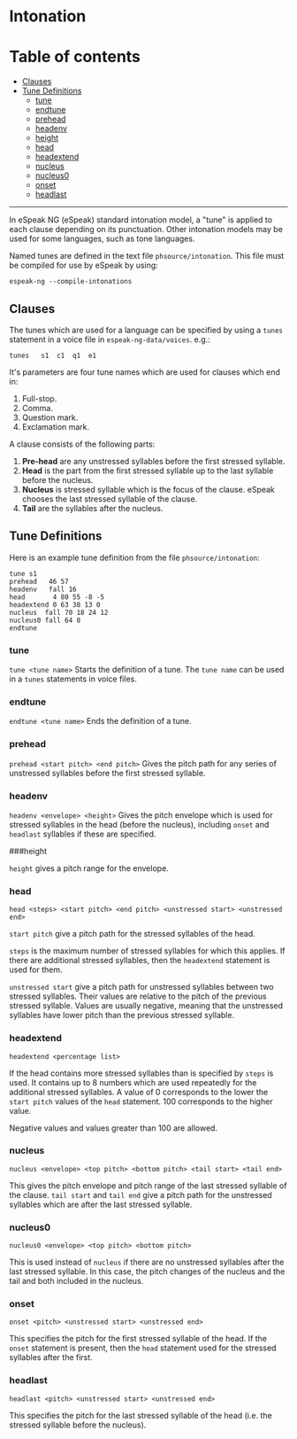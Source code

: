 # Intonation

# Table of contents

- [Clauses](#clauses)
- [Tune Definitions](#tune-definitions)
  - [tune](#tune)
  - [endtune](#endtune)
  - [prehead](#prehead)
  - [headenv](#headenv)
  - [height](#height)
  - [head](#head)
  - [headextend](#headextend)
  - [nucleus](#nucleus)
  - [nucleus0](#nucleus0)
  - [onset](#onset)
  - [headlast](#headlast)

----------

In eSpeak NG (eSpeak) standard intonation model, a "tune" is applied to each
clause depending on its punctuation. Other intonation models may be used
for some languages, such as tone languages.

Named tunes are defined in the text file `phsource/intonation`. This file
must be compiled for use by eSpeak by using:

	espeak-ng --compile-intonations

## Clauses

The tunes which are used for a language can be specified by using a
`tunes` statement in a voice file in `espeak-ng-data/voices`. e.g.:

	tunes   s1  c1  q1  e1

It's parameters are four tune names which are used for clauses which end
in:

1. Full-stop.
2. Comma.
3. Question mark.
4. Exclamation mark.


A clause consists of the following parts:

1. __Pre-head__ are any unstressed syllables before the first stressed syllable.
1. __Head__ is the part from the first stressed syllable up to the last syllable before the nucleus.
1. __Nucleus__ is stressed syllable which is the focus of the clause. eSpeak chooses the last stressed syllable of the clause.
1. __Tail__ are the syllables after the nucleus.

## Tune Definitions

Here is an example tune definition from the file `phsource/intonation`:

	tune s1
	prehead   46 57
	headenv   fall 16
	head       4 80 55 -8 -5
	headextend 0 63 38 13 0
	nucleus  fall 70 18 24 12
	nucleus0 fall 64 8
	endtune

### tune

`tune <tune name>` Starts the definition of a tune. The `tune name` can be used in a `tunes` statements in voice files.

### endtune

`endtune <tune name>` Ends the definition of a tune.

### prehead

`prehead <start pitch> <end pitch>` Gives the pitch path for any series of unstressed
syllables before the first stressed syllable.

### headenv

`headenv <envelope> <height>` Gives the pitch envelope which is used for stressed syllables in the head (before the nucleus), including `onset` and `headlast` syllables if these are specified.

###height

`height` gives a pitch range for the envelope.

### head

	head <steps> <start pitch> <end pitch> <unstressed start> <unstressed end>

`start pitch` give a pitch path for the stressed syllables of the head.

`steps` is the maximum number of stressed syllables for which this applies. If
there are additional stressed syllables, then the `headextend` statement is used
for them.

`unstressed start` give a pitch path for unstressed syllables between two stressed
syllables. Their values are relative to the pitch of the previous stressed syllable.
Values are usually negative, meaning that the  unstressed syllables have lower pitch
than the previous stressed syllable.

### headextend

	headextend <percentage list>

If the head contains more stressed syllables than is specified by `steps` is used.
It contains up to 8 numbers which are used repeatedly for the additional stressed
syllables. A value of 0 corresponds to the lower the `start pitch` values of the
`head` statement. 100 corresponds to the higher value.

Negative values and values greater than 100 are allowed.

### nucleus

	nucleus <envelope> <top pitch> <bottom pitch> <tail start> <tail end>

This gives the pitch envelope and pitch range of the last stressed syllable of
the clause. `tail start` and `tail end` give a pitch path for the unstressed
syllables which are after the last stressed syllable.

### nucleus0

	nucleus0 <envelope> <top pitch> <bottom pitch>

This is used instead of `nucleus` if there are no unstressed syllables after
the last stressed syllable. In this case, the pitch changes of the nucleus and
the tail and both included in the nucleus.

### onset

	onset <pitch> <unstressed start> <unstressed end>

This specifies the pitch for the first stressed syllable of the head. If the
`onset` statement is present, then the `head` statement used for the stressed
syllables after the first.

### headlast

	headlast <pitch> <unstressed start> <unstressed end>

This specifies the pitch for the last stressed syllable of the head (i.e. the
stressed syllable before the nucleus).
